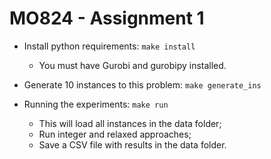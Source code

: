# MO824 - Assignment 1

- Install python requirements: `make install`
    - You must have Gurobi and gurobipy installed.

- Generate 10 instances to this problem: `make generate_ins`
- Running the experiments: `make run`
    - This will load all instances in the data folder;
    - Run integer and relaxed approaches;
    - Save a CSV file with results in the data folder.